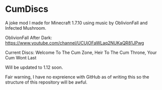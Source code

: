 # CumDiscs
A joke mod I made for Minecraft 1.7.10 using music by OblivionFall and Infected Mushroom.

OblivionFall After Dark:
https://www.youtube.com/channel/UCUjOFaWLaq2NUKaQR81JPwg

Current Discs:
Welcome To The Cum Zone, 
Heir To The Cum Throne,
Your Cum Wont Last

Will be updated to 1.12 soon.

Fair warning, I have no expreience with GitHub as of writing this so the structure of this repository will be awful.
